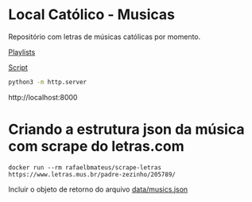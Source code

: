 # Local Católico - Musicas

Repositório com letras de músicas católicas por momento.

[Playlists](https://docs.google.com/spreadsheets/d/17iuLN9zmfkS3BTWtAY4-Ibw6EUw2dWsk52JcNfZjih8)

[Script](https://script.google.com/u/1/home/projects/14NDK5KxXi6lp_SKd5XoyhoEcH5DD0QK75hEtCW34aOAqoNDMoVr-ceMi)

```bash
python3 -m http.server
```

http://localhost:8000

# Criando a estrutura json da música com scrape do letras.com

```
docker run --rm rafaelbmateus/scrape-letras https://www.letras.mus.br/padre-zezinho/205789/
```

Incluir o objeto de retorno do arquivo [data/musics.json](/data/musics.json)
